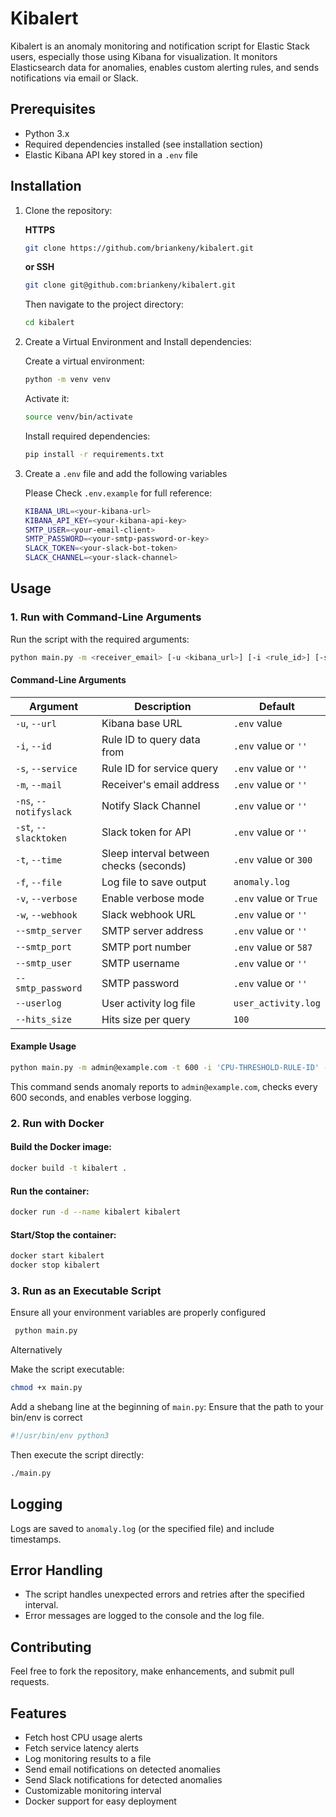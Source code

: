 # Kibalert
Kibalert is an anomaly monitoring and notification script for Elastic Stack users, especially those using Kibana for visualization. It monitors Elasticsearch data for anomalies, enables custom alerting rules, and sends notifications via email or Slack.

## Prerequisites
- Python 3.x
- Required dependencies installed (see installation section)
- Elastic Kibana API key stored in a `.env` file

## Installation
1. Clone the repository:
   
   **HTTPS**
   ```bash
   git clone https://github.com/briankeny/kibalert.git
   ```
   
   **or SSH**
   ```bash
   git clone git@github.com:briankeny/kibalert.git
   ```
   
   Then navigate to the project directory:
   ```bash
   cd kibalert
   ```

2. Create a Virtual Environment and Install dependencies:
   
   Create a virtual environment:
   ```bash
   python -m venv venv
   ```
   
   Activate it:
   ```bash
   source venv/bin/activate
   ```  
   
   Install required dependencies:
   ```bash
   pip install -r requirements.txt
   ```

3. Create a `.env` file and add the following variables 

   Please Check `.env.example` for full reference:
   
   ```bash
   KIBANA_URL=<your-kibana-url>
   KIBANA_API_KEY=<your-kibana-api-key>
   SMTP_USER=<your-email-client>
   SMTP_PASSWORD=<your-smtp-password-or-key>
   SLACK_TOKEN=<your-slack-bot-token>
   SLACK_CHANNEL=<your-slack-channel>
   ```

## Usage
### 1. Run with Command-Line Arguments
Run the script with the required arguments:
```bash
python main.py -m <receiver_email> [-u <kibana_url>] [-i <rule_id>] [-s <service_id>] [-t <interval>] [-f <log_file>] [-v]
```

#### Command-Line Arguments
| Argument  | Description  | Default  |
|-----------|-------------|----------|
| `-u`, `--url`  | Kibana base URL  | `.env` value |
| `-i`, `--id`  | Rule ID to query data from  | `.env` value or `''` |
| `-s`, `--service`  | Rule ID for service query  | `.env` value or `''` |
| `-m`, `--mail`  | Receiver's email address  | `.env` value or `''` |
| `-ns`, `--notifyslack`  | Notify Slack Channel  | `.env` value or `''` |
| `-st`, `--slacktoken`  | Slack token for API  | `.env` value or `''` |
| `-t`, `--time`  | Sleep interval between checks (seconds)  | `.env` value or `300` |
| `-f`, `--file`  | Log file to save output  | `anomaly.log` |
| `-v`, `--verbose`  | Enable verbose mode  | `.env` value or `True` |
| `-w`, `--webhook`  | Slack webhook URL  | `.env` value or `''` |
| `--smtp_server`  | SMTP server address  | `.env` value or `''` |
| `--smtp_port`  | SMTP port number  | `.env` value or `587` |
| `--smtp_user`  | SMTP username  | `.env` value or `''` |
| `--smtp_password`  | SMTP password  | `.env` value or `''` |
| `--userlog`  | User activity log file  | `user_activity.log` |
| `--hits_size`  | Hits size per query  | `100` |

#### Example Usage
```bash
python main.py -m admin@example.com -t 600 -i 'CPU-THRESHOLD-RULE-ID' -s 'SERVICE-RULE-ID' -v
```
This command sends anomaly reports to `admin@example.com`, checks every 600 seconds, and enables verbose logging.

### 2. Run with Docker
#### Build the Docker image:
```bash
docker build -t kibalert .
```

#### Run the container:
```bash
docker run -d --name kibalert kibalert
```

#### Start/Stop the container:
```bash
docker start kibalert
docker stop kibalert
```

### 3. Run as an Executable Script
Ensure all your environment variables are properly configured

```bash
 python main.py
```

Alternatively

Make the script executable:
```bash
chmod +x main.py
```

Add a shebang line at the beginning of `main.py`: Ensure that the path to your bin/env is correct

```python
#!/usr/bin/env python3
```
Then execute the script directly:
```bash
./main.py 
```

## Logging
Logs are saved to `anomaly.log` (or the specified file) and include timestamps.

## Error Handling
- The script handles unexpected errors and retries after the specified interval.
- Error messages are logged to the console and the log file.

## Contributing
Feel free to fork the repository, make enhancements, and submit pull requests.

## Features
- Fetch host CPU usage alerts
- Fetch service latency alerts
- Log monitoring results to a file
- Send email notifications on detected anomalies
- Send Slack notifications for detected anomalies
- Customizable monitoring interval
- Docker support for easy deployment